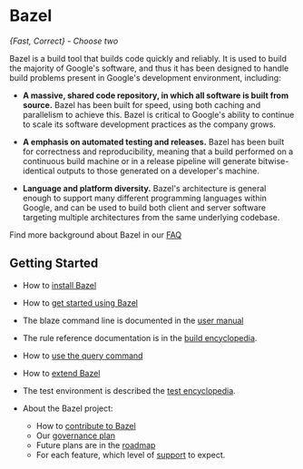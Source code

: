 # Bazel

*{Fast, Correct} - Choose two*

Bazel is a build tool that builds code quickly and reliably. It is used to build
the majority of Google's software, and thus it has been designed to handle
build problems present in Google's development environment, including:

* **A massive, shared code repository, in which all software is built from
source.** Bazel has been built for speed, using both caching and parallelism
to achieve this. Bazel is critical to Google's ability to continue
to scale its software development practices as the company grows.

* **A emphasis on automated testing and releases.** Bazel has
been built for correctness and reproducibility, meaning that a build performed
on a continuous build machine or in a release pipeline will generate
bitwise-identical outputs to those generated on a developer's machine.

* **Language and platform diversity.** Bazel's architecture is general enough to
support many different programming languages within Google, and can be
used to build both client and server software targeting multiple
architectures from the same underlying codebase.

Find more background about Bazel in our [FAQ](docs/FAQ.md)

## Getting Started

  * How to [install Bazel](docs/install.md)
  * How to [get started using Bazel](docs/getting-started.md)
  * The blaze command line is documented in the  [user manual](docs/bazel-user-manual.html)
  * The rule reference documentation is in the [build encyclopedia](docs/build-encyclopedia.html).
  * How to [use the query command](docs/query.html)
  * How to [extend Bazel](docs/skylark/index.md)
  * The test environment is described the [test encyclopedia](docs/test-encyclopedia.html).

* About the Bazel project:

  * How to [contribute to Bazel](docs/contributing.md)
  * Our [governance plan](docs/governance.md)
  * Future plans are in the [roadmap](docs/roadmap.md)
  * For each feature, which level of [support](docs/support.md) to expect.
